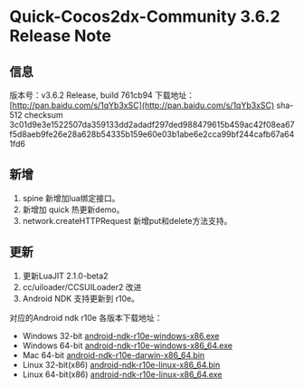 # Quick-Cocos2dx-Community 3.6.2 Release Note

## 信息

版本号：v3.6.2 Release, build 761cb94
下载地址：[http://pan.baidu.com/s/1qYb3xSC](http://pan.baidu.com/s/1qYb3xSC)
sha-512 checksum 3c01d9e3e1522507da359133dd2adadf297ded988479615b459ac42f08ea67f5d8aeb9fe26e28a628b54335b159e60e03b1abe6e2cca99bf244cafb67a641fd6

## 新增

1. spine 新增加lua绑定接口。
2. 新增加 quick 热更新demo。
3. network.createHTTPRequest 新增put和delete方法支持。

## 更新

1. 更新LuaJIT 2.1.0-beta2
2. cc/uiloader/CCSUILoader2 改进
3. Android NDK 支持更新到 r10e。


对应的Android ndk r10e 各版本下载地址：

* Windows 32-bit [android-ndk-r10e-windows-x86.exe](http://dl.google.com/android/ndk/android-ndk-r10e-windows-x86.exe)
* Windows 64-bit [android-ndk-r10e-windows-x86_64.exe](http://dl.google.com/android/ndk/android-ndk-r10e-windows-x86_64.exe)
* Mac 64-bit [android-ndk-r10e-darwin-x86_64.bin](http://dl.google.com/android/ndk/android-ndk-r10e-darwin-x86_64.bin)
* Linux 32-bit(x86) [android-ndk-r10e-linux-x86_64.bin](http://dl.google.com/android/ndk/android-ndk-r10e-linux-x86.bin)
* Linux 64-bit(x86) [android-ndk-r10e-linux-x86_64.exe](http://dl.google.com/android/ndk/android-ndk-r10e-linux-x86_64.bin)